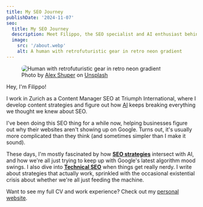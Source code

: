 ```yaml
---
title: My SEO Journey
publishDate: '2024-11-07'
seo:
  title: My SEO Journey
  description: Meet Filippo, the SEO specialist and AI enthusiast behind these insights and ramblings about search optimization.
  image:
    src: '/about.webp'
    alt: A human with retrofuturistic gear in retro neon gradient
---
```


<figure>
  <img src="/about.webp" alt="Human with retrofuturistic gear in retro neon gradient" style="border-radius: .5rem;" class="aspect-[3/2]">
  <figcaption>Photo by <a href="https://unsplash.com/@alexshuperart?utm_content=creditCopyText&amp;utm_medium=referral&amp;utm_source=unsplash">Alex Shuper</a> on <a href="https://unsplash.com/photos/a-picture-of-a-woman-with-a-dumbbell-in-her-hand-l2nJZnXxkx4?utm_content=creditCopyText&amp;utm_medium=referral&amp;utm_source=unsplash">Unsplash</a></figcaption>
</figure>

Hey, I'm Filippo!

I work in Zurich as a Content Manager SEO at Triumph International, where I develop content strategies and figure out how [AI](/categories/artificial-intelligence/) keeps breaking everything we thought we knew about SEO.

I've been doing this SEO thing for a while now, helping businesses figure out why their websites aren't showing up on Google. Turns out, it's usually more complicated than they think (and sometimes simpler than I make it sound).

These days, I'm mostly fascinated by how **[SEO strategies](/categories/seo-strategies/)** intersect with AI, and how we're all just trying to keep up with Google's latest algorithm mood swings. I also dive into **[Technical SEO](/categories/technical-seo/)** when things get really nerdy. I write about strategies that actually work, sprinkled with the occasional existential crisis about whether we're all just feeding the machine.

Want to see my full CV and work experience? Check out my [personal website](https://www.filippodanesi.com/).

